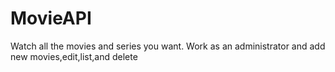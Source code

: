 # MovieAPI
Watch all the movies and series you want. Work as an administrator and add new movies,edit,list,and delete
